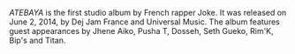 _ATEBAYA_ is the first studio album by French rapper Joke. It was released on June 2, 2014, by Dej Jam France and Universal Music. The album features guest appearances by Jhene Aiko, Pusha T, Dosseh, Seth Gueko, Rim'K, Bip's and Titan.
